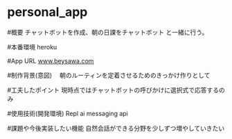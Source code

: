 # personal_app

#概要
 チャットボットを作成、朝の日課をチャットボット と一緒に行う。

#本番環境
 heroku

#App URL
 www.beysawa.com
 
#制作背景(意図)
　朝のルーティンを定着させるためのきっかけ作りとして
 
#工夫したポイント
 現時点ではチャットボットの呼びかけに選択式で応答するのみ
 
#使用技術(開発環境)
 Repl ai
 messaging api

#課題や今後実装したい機能
 自然会話ができる分野を少しずつ増やしていきたい
